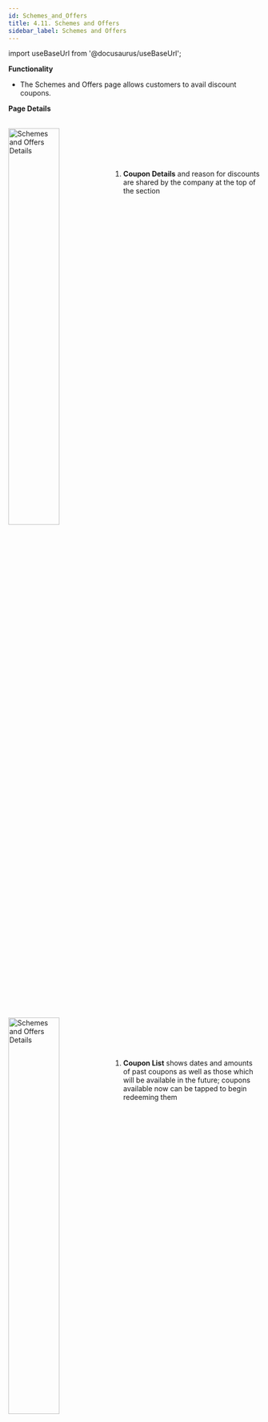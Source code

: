 ```yaml
---
id: Schemes_and_Offers
title: 4.11. Schemes and Offers
sidebar_label: Schemes and Offers
---
```


import useBaseUrl from '@docusaurus/useBaseUrl';

**Functionality**
* The Schemes and Offers page allows customers to avail discount coupons.


**Page Details**

<br clear="right"/>
<img align="left" src={useBaseUrl("img/scrnshts/4.11_1_SchemesAndOffer.png")} alt="Schemes and Offers Details" width="45%"/>
<br></br><br></br>

1.  **Coupon Details** and reason for discounts are shared by the company at the top of the section

<br clear="both"/>
<br clear="right"/>
<img align="left" src={useBaseUrl("img/scrnshts/4.11_2_SchemesAndOffer.png")} alt="Schemes and Offers Details" width="45%"/>
<br></br><br></br>

1.  **Coupon List** shows dates and amounts of past coupons as well as those which will be available in the future; coupons available now can be tapped to begin redeeming them

<br clear="both"/>

<!-- ![Schemes and Offers Details](./assets/4.20_SchmsAndOffrs.png) -->